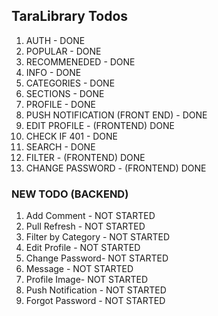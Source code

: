 ## TaraLibrary Todos

1. AUTH - DONE
2. POPULAR - DONE
3. RECOMMENEDED - DONE
4. INFO - DONE
5. CATEGORIES - DONE
6. SECTIONS - DONE
7. PROFILE - DONE
14. PUSH NOTIFICATION (FRONT END) - DONE
8. EDIT PROFILE - (FRONTEND) DONE
9. CHECK IF 401 - DONE
10. SEARCH - DONE
11. FILTER - (FRONTEND) DONE
12. CHANGE PASSWORD - (FRONTEND) DONE


### NEW TODO (BACKEND)

1. Add Comment - NOT STARTED
2. Pull Refresh - NOT STARTED
3. Filter by Category - NOT STARTED
4. Edit Profile - NOT STARTED
5. Change Password- NOT STARTED
6. Message - NOT STARTED
7. Profile Image- NOT STARTED
8. Push Notification - NOT STARTED
9. Forgot Password - NOT STARTED